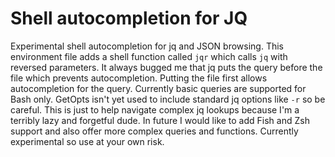 # Shell autocompletion for JQ
Experimental shell autocompletion for jq and JSON browsing. This environment file adds a shell function called `jqr` which calls `jq` with reversed parameters. It always bugged me that jq puts the query before the file which prevents autocompletion. Putting the file first allows autocompletion for the query. Currently basic queries are supported for Bash only. GetOpts isn't yet used to include standard jq options like `-r` so be careful. This is just to help navigate complex jq lookups because I'm a terribly lazy and forgetful dude.  In future I would like to add Fish and Zsh support and also offer more complex queries and functions.  Currently experimental so use at your own risk.
